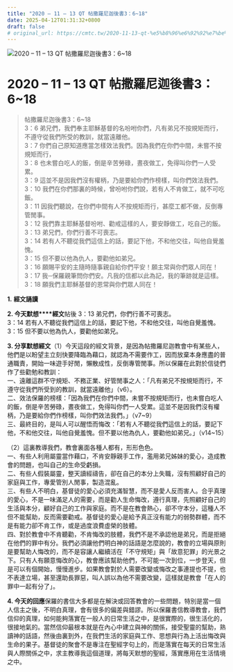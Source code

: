 ```yaml
---
title: "2020 – 11 – 13 QT 帖撒羅尼迦後書3：6~18"
date: 2025-04-12T01:31:32+0800
draft: false
# original_url: https://cmtc.tw/2020-11-13-qt-%e5%b8%96%e6%92%92%e7%be%85%e5%b0%bc%e8%bf%a6%e5%be%8c%e6%9b%b83%ef%bc%9a618
---
```


![2020 – 11 – 13 QT 帖撒羅尼迦後書3：6\~18](/images/qt.jpg   "2020 – 11 – 13 QT 帖撒羅尼迦後書3：6\~18")

# 2020 – 11 – 13 QT 帖撒羅尼迦後書3：6\~18

> 帖撒羅尼迦後書3：6\~18  
> 3：6 弟兄們，我們奉主耶穌基督的名吩咐你們，凡有弟兄不按規矩而行，不遵守從我們所受的教訓，就當遠離他。  
> 3：7 你們自己原知道應當怎樣效法我們。因為我們在你們中間，未嘗不按規矩而行，  
> 3：8 也未嘗白吃人的飯，倒是辛苦勞碌，晝夜做工，免得叫你們一人受累。  
> 3：9 這並不是因我們沒有權柄，乃是要給你們作榜樣，叫你們效法我們。  
> 3：10 我們在你們那裏的時候，曾吩咐你們說，若有人不肯做工，就不可吃飯。  
> 3：11 因我們聽說，在你們中間有人不按規矩而行，甚麼工都不做，反倒專管閒事。  
> 3：12 我們靠主耶穌基督吩咐、勸戒這樣的人，要安靜做工，吃自己的飯。  
> 3：13 弟兄們，你們行善不可喪志。  
> 3：14 若有人不聽從我們這信上的話，要記下他，不和他交往，叫他自覺羞愧。  
> 3：15 但不要以他為仇人，要勸他如弟兄。  
> 3：16 願賜平安的主隨時隨事親自給你們平安！願主常與你們眾人同在！  
> 3：17 我─保羅親筆問你們安。凡我的信都以此為記，我的筆跡就是這樣。  
> 3：18 願我們主耶穌基督的恩常與你們眾人同在！

**1.** **經文誦讀**

**2. 今天默想****經文**帖後 3：13 弟兄們，你們行善不可喪志。  
3：14 若有人不聽從我們這信上的話，要記下他，不和他交往，叫他自覺羞愧。  
3：15 但不要以他為仇人，要勸他如弟兄。

**3. 分享默想經文**（1）今天這段的經文背景，是因為帖撒羅尼迦教會中有某些人，他們是以盼望主立刻快要降臨為藉口，就認為不需要作工，因而放棄本身應盡的普通職責，開始一味遊手好閒，懶散成性，反倒專管閒事。所以保羅在此對於信徒們作了些勸勉和教訓：  
一、遠離這群不守規矩、不務正業、好管閒事之人：「凡有弟兄不按規矩而行，不遵守從我們所受到的教訓，就當遠離他」（v6）。  
二、效法保羅的榜樣：「因為我們在你們中間，未嘗不按規矩而行，也未嘗白吃人的飯，倒是辛苦勞碌，晝夜做工，免得叫你們一人受累。這並不是因我們沒有權柄，乃是要給你們作榜樣，叫你們效法我們。」（v7\~9）  
三、最終目的，是叫人可以醒悟而悔改：「若有人不聽從我們這信上的話，要記下他，不和他交往，叫他自覺羞愧。但不要以他為仇人，要勸他如弟兄。」（v14\~15）

（2）這裏教導我們，教會裏面各種人都有，形形色色。  
一、有些人利用屬靈當作藉口，不肯安靜親手工作，濫用弟兄姊妹的愛心，造成教會的問題，也叫自己的生命受虧損。  
二、有些人假裝屬靈，整天讀經禱告，卻在自己的本分上失職，沒有照顧好自己的家庭與工作，專愛管別人閒事，製造混亂。  
三、有些人不明白，基督徒的愛心必須充滿智慧，而不是愛人反而害人。合乎真理的愛心，不是一味滿足人的需要，而是勸人生命悔改，遵行真理，先照顧好自己的生活與本分，顧好自己的工作與家庭。而不是在教會熱心，卻不守本分，這種人不但不能幫助，反而需要勸戒。基督徒的愛心是給予真正沒有能力的弱勢群體，而不是有能力卻不肯工作，或是過度浪費虛榮的肢體。  
四、對於教會中不肯聽勸，不肯悔改的肢體，我們不是不承認他是弟兄，而是拒絕在他們的罪中有分。我們必須讓他們明白神的話語是怎麼說的，教會的立場與原則是要幫助人悔改的，而不是容讓人繼續活在「不守規矩」與「故意犯罪」的光景之下。只有人有願意悔改的心，教會應該幫助他們，不可能一次到位，一步登天，但是可以有個開始，慢慢進步。如果教會對於人需要改變或悔改之事連提也不提，也不表達立場，甚至還助長罪惡，叫人誤以為他不需要改變，這樣就是教會「在人的罪中一起有分了」。

**4. 今天的回應**保羅的書信大多都是在解決或回答教會的一些問題，特別是當一個人信主之後，不明白真理，會有很多的偏差與錯謬。所以保羅書信教導教會，我們信仰的真理，如何能夠落實在一般人的日常生活之中，是很實際的，很生活化的，很接地氣的。當然信仰最根本就是在內心中建立與神的關係，接受聖靈的幫助，熟讀神的話語，然後由裏到外，在我們生活的家庭與工作、思想與行為上活出悔改與生命的果子。基督徒的聚會不是專注在聖經字句上的，而是落實在每天的日常生活與人際關係之中，求主教導我這個道理，將每天默想的聖經，落實應用在生活情境之中。